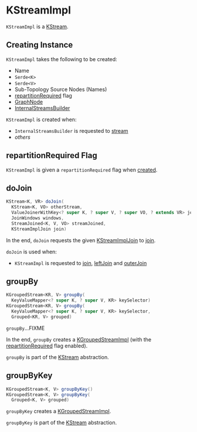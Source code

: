 # KStreamImpl

`KStreamImpl` is a [KStream](KStream.md).

## Creating Instance

`KStreamImpl` takes the following to be created:

* <span id="name"> Name
* <span id="keySerde"> `Serde<K>`
* <span id="valueSerde"> `Serde<V>`
* <span id="subTopologySourceNodes"> Sub-Topology Source Nodes (Names)
* [repartitionRequired](#repartitionRequired) flag
* <span id="graphNode"> [GraphNode](GraphNode.md)
* <span id="builder"> [InternalStreamsBuilder](InternalStreamsBuilder.md)

`KStreamImpl` is created when:

* `InternalStreamsBuilder` is requested to [stream](InternalStreamsBuilder.md#stream)
* _others_

## <span id="repartitionRequired"> repartitionRequired Flag

`KStreamImpl` is given a `repartitionRequired` flag when [created](#creating-instance).

## <span id="doJoin"> doJoin

```java
KStream<K, VR> doJoin(
  KStream<K, VO> otherStream,
  ValueJoinerWithKey<? super K, ? super V, ? super VO, ? extends VR> joiner,
  JoinWindows windows,
  StreamJoined<K, V, VO> streamJoined,
  KStreamImplJoin join)
```

In the end, `doJoin` requests the given [KStreamImplJoin](KStreamImplJoin.md) to [join](KStreamImplJoin.md#join).

`doJoin` is used when:

* `KStreamImpl` is requested to [join](#join), [leftJoin](#leftJoin) and [outerJoin](#outerJoin)

## <span id="groupBy"> groupBy

```java
KGroupedStream<KR, V> groupBy(
  KeyValueMapper<? super K, ? super V, KR> keySelector)
KGroupedStream<KR, V> groupBy(
  KeyValueMapper<? super K, ? super V, KR> keySelector,
  Grouped<KR, V> grouped)
```

`groupBy`...FIXME

In the end, `groupBy` creates a [KGroupedStreamImpl](KGroupedStreamImpl.md) (with the [repartitionRequired](KGroupedStreamImpl.md#repartitionRequired) flag enabled).

`groupBy` is part of the [KStream](KStream.md#groupBy) abstraction.

## <span id="groupByKey"> groupByKey

```java
KGroupedStream<K, V> groupByKey()
KGroupedStream<K, V> groupByKey(
  Grouped<K, V> grouped)
```

`groupByKey` creates a [KGroupedStreamImpl](KGroupedStreamImpl.md).

`groupByKey` is part of the [KStream](KStream.md#groupByKey) abstraction.

